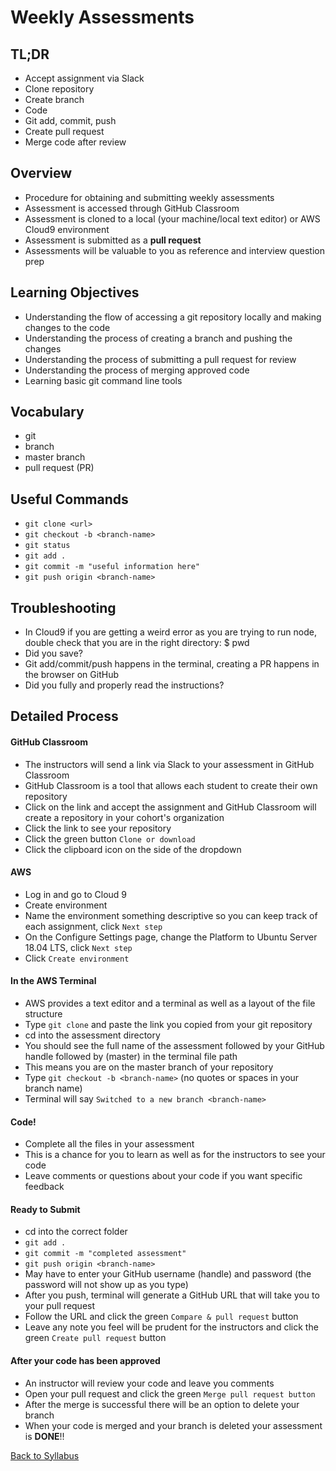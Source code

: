# Weekly Assessments

## TL;DR
- Accept assignment via Slack
- Clone repository
- Create branch
- Code
- Git add, commit, push
- Create pull request
- Merge code after review

## Overview
- Procedure for obtaining and submitting weekly assessments
- Assessment is accessed through GitHub Classroom
- Assessment is cloned to a local (your machine/local text editor) or AWS Cloud9 environment
- Assessment is submitted as a **pull request**
- Assessments will be valuable to you as reference and interview question prep

## Learning Objectives
- Understanding the flow of accessing a git repository locally and making changes to the code
- Understanding the process of creating a branch and pushing the changes
- Understanding the process of submitting a pull request for review
- Understanding the process of merging approved code
- Learning basic git command line tools

## Vocabulary
- git
- branch
- master branch
- pull request (PR)

## Useful Commands
- `git clone <url>`
- `git checkout -b <branch-name>`
- `git status`
- `git add .`
- `git commit -m "useful information here"`
- `git push origin <branch-name>`

## Troubleshooting
- In Cloud9 if you are getting a weird error as you are trying to run node, double check that you are in the right directory: $ pwd
- Did you save?
- Git add/commit/push happens in the terminal, creating a PR happens in the browser on GitHub
- Did you fully and properly read the instructions?

## Detailed Process

#### GitHub Classroom
- The instructors will send a link via Slack to your assessment in GitHub Classroom
- GitHub Classroom is a tool that allows each student to create their own repository  
- Click on the link and accept the assignment and GitHub Classroom will create a repository in your cohort's organization
- Click the link to see your repository
- Click the green button `Clone or download`
- Click the clipboard icon on the side of the dropdown

#### AWS
- Log in and go to Cloud 9
- Create environment
- Name the environment something descriptive so you can keep track of each assignment, click `Next step`
- On the Configure Settings page, change the Platform to Ubuntu Server 18.04 LTS, click `Next step`
- Click `Create environment`

#### In the AWS Terminal
- AWS provides a text editor and a terminal as well as a layout of the file structure
- Type `git clone` and paste the link you copied from your git repository
- cd into the assessment directory
- You should see the full name of the assessment followed by your GitHub handle followed by (master) in the terminal file path
- This means you are on the master branch of your repository
- Type `git checkout -b <branch-name>` (no quotes or spaces in your branch name)
- Terminal will say `Switched to a new branch <branch-name>`

#### Code!
- Complete all the files in your assessment
- This is a chance for you to learn as well as for the instructors to see your code
- Leave comments or questions about your code if you want specific feedback

#### Ready to Submit
- cd into the correct folder
- `git add .`
- `git commit -m "completed assessment"`
- `git push origin <branch-name>`
- May have to enter your GitHub username (handle) and password (the password will not show up as you type)
- After you push, terminal will generate a GitHub URL that will take you to your pull request
- Follow the URL and click the green `Compare & pull request` button
- Leave any note you feel will be prudent for the instructors and click the green `Create pull request` button

#### After your code has been approved
- An instructor will review your code and leave you comments
- Open your pull request and click the green `Merge pull request button`
- After the merge is successful there will be an option to delete your branch
- When your code is merged and your branch is deleted your assessment is **DONE**!!


[Back to Syllabus](../README.md)
